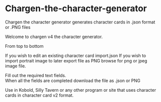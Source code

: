 # Chargen-the-character-generator
Chargen the character generator generates character cards in .json format or .PNG files

Welcome to chargen v4 the character generator.

From top to bottom

If you wish to edit an existing character card import.json
If you wish to import portrait image to later export file as PNG browse for png or jpeg image file. 

Fill out the required text fields.   
When all the fields are completed download the file as .json or PNG

Use in Kobold, Silly Tavern or any other program or site that uses character cards in character card v2 format. 
